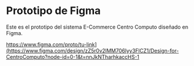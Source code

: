 # Prototipo de Figma

Este es el prototipo del sistema E-Commerce Centro Computo diseñado en Figma.  

 https://www.figma.com/proto/tu-link](https://www.figma.com/design/zZ5r0v2lMM706lyy3FlCZ1/Design-for-CentroComputo?node-id=0-1&t=nnJkNTharhkaccHS-1

